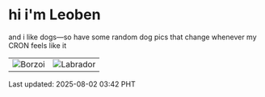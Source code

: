 # hi i'm Leoben

and i like dogs—so have some random dog pics that change whenever my CRON feels like it

|  |  |
|--------|----------|
| ![Borzoi](https://random-dog-vercel.vercel.app/api/random-borzoi?v=1754077360) | ![Labrador](https://random-dog-vercel.vercel.app/api/random-labrador?v=1754077360) |

Last updated: 2025-08-02 03:42 PHT
